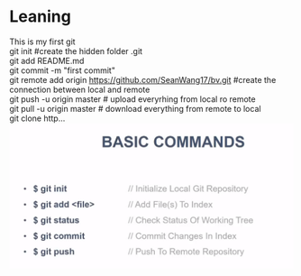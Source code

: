 # Leaning
This is my first git \
git init #create the hidden folder .git \
git add README.md\
git commit -m "first commit"\
git remote add origin https://github.com/SeanWang17/bv.git  #create the connection between local and remote \
git push -u origin master # upload   everyrhing from local ro remote \
git pull -u origin master # download everything from remote to local \
git clone http... \
![alt text](https://github.com/SeanWang17/gitLearning/blob/login/basicCommands.png)
